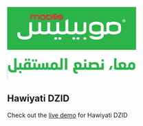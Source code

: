 <img src="logo.png" alt="Hackathon Logo" width="300">

## Hawiyati DZID
Check out the [live demo](https://github.com/saber34bba/Hackathon-Oran-CNRST-GTA-app-dzid) for Hawiyati DZID
